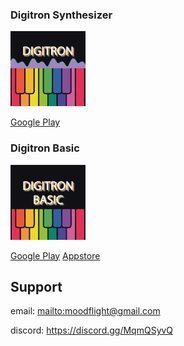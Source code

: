 ### Digitron Synthesizer

<img src="images/digitron_synhesizer_icon.svg" alt="icon" width="120" heigh=120>

[Google Play](https://play.google.com/store/apps/details?id=com.geka000.digitron)

### Digitron Basic

<img src="images/digitron_basic_icon.svg" alt="icon" width=120 heigh=120>

[Google Play](https://play.google.com/store/apps/details?id=com.moodflight.digitron.basic)
[Appstore](https://apps.apple.com/tr/app/digitron-basic/id6448541558)

## Support

email: <mailto:moodflight@gmail.com>

discord: <https://discord.gg/MqmQSyvQ>
